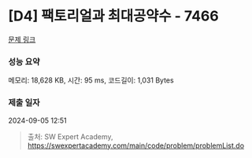 # [D4] 팩토리얼과 최대공약수 - 7466 

[문제 링크](https://swexpertacademy.com/main/code/problem/problemDetail.do?contestProbId=AWnghFyq9eMDFAQU) 

### 성능 요약

메모리: 18,628 KB, 시간: 95 ms, 코드길이: 1,031 Bytes

### 제출 일자

2024-09-05 12:51



> 출처: SW Expert Academy, https://swexpertacademy.com/main/code/problem/problemList.do